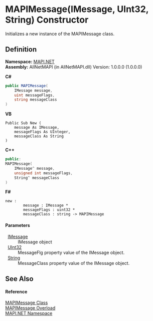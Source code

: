 # MAPIMessage(IMessage, UInt32, String) Constructor


Initializes a new instance of the MAPIMessage class.



## Definition
**Namespace:** <a href="5bef4637-66f8-16d4-e5f4-4d0da57a1538.md">MAPI.NET</a>  
**Assembly:** AllNetMAPI (in AllNetMAPI.dll) Version: 1.0.0.0 (1.0.0.0)

**C#**
``` C#
public MAPIMessage(
	IMessage message,
	uint messageFlags,
	string messageClass
)
```
**VB**
``` VB
Public Sub New ( 
	message As IMessage,
	messageFlags As UInteger,
	messageClass As String
)
```
**C++**
``` C++
public:
MAPIMessage(
	IMessage^ message, 
	unsigned int messageFlags, 
	String^ messageClass
)
```
**F#**
``` F#
new : 
        message : IMessage * 
        messageFlags : uint32 * 
        messageClass : string -> MAPIMessage
```



#### Parameters
<dl><dt>  <a href="f542b7a9-d1ab-fed6-c2df-7c20b044fccc.md">IMessage</a></dt><dd>IMessage object</dd><dt>  <a href="https://learn.microsoft.com/dotnet/api/system.uint32" target="_blank" rel="noopener noreferrer">UInt32</a></dt><dd>MessageFlg property value of the IMessage object.</dd><dt>  <a href="https://learn.microsoft.com/dotnet/api/system.string" target="_blank" rel="noopener noreferrer">String</a></dt><dd>MessageClass property value of the IMessage object.</dd></dl>

## See Also


#### Reference
<a href="29b8d96c-1ec2-828d-35a5-fae12d8802c8.md">MAPIMessage Class</a>  
<a href="09824631-f255-821a-ee9f-bbff7d4fde9d.md">MAPIMessage Overload</a>  
<a href="5bef4637-66f8-16d4-e5f4-4d0da57a1538.md">MAPI.NET Namespace</a>  
